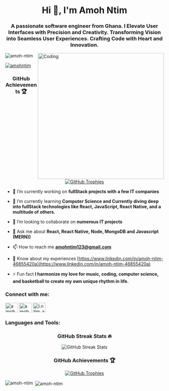 <h1 align="center">Hi 👋, I'm Amoh Ntim</h1>
<h3 align="center">A passionate software engineer from Ghana. I Elevate User Interfaces with Precision and Creativity. Transforming Vision into Seamless User Experiences. Crafting Code with Heart and Innovation.</h3>
<img align="right" alt="Coding" width="400" src="https://th.bing.com/th/id/R.f1e734f9cade86fe737a9aa404ad5677?rik=QdksIkqekD8DOQ&pid=ImgRaw&r=0">

<p align="left"> <img src="https://komarev.com/ghpvc/?username=amoh-ntim&label=Profile%20views&color=0e75b6&style=flat" alt="amoh-ntim" /> </p>

<p align="left"> <a href="https://twitter.com/amohntim" target="blank"><img src="https://img.shields.io/twitter/follow/amohntim?logo=twitter&style=for-the-badge" alt="amohntim" /></a> </p>
<h3 align="center">GitHub Achievements 🏆</h3>
<p align="center"> 
  <a href="https://github.com/ryo-ma/github-profile-trophy">
    <img src="https://github-profile-trophy.vercel.app/?username=amoh-ntim&theme=gruvbox&margin-w=15&margin-h=15&column=7&no-frame=true" alt="GitHub Trophies" />
  </a> 
</p>

- 🔭 I’m currently working on **fullStack projects with a few IT companies**

- 🌱 I’m currently learning **Computer Science and Currently diving deep into fullStack technologies like React, JavaScript, React Native, and a multitude of others.**

- 👯 I’m looking to collaborate on **numerous IT projects**

- 💬 Ask me about **React, React Native, Node, MongoDB and Javascript (MERN))**

- 📫 How to reach me **amohntim123@gmail.com**

- 📄 Know about my experiences [https://www.linkedin.com/in/amoh-ntim-46855420a](https://www.linkedin.com/in/amoh-ntim-46855420a)

- ⚡ Fun fact **I harmonize my love for music, coding, computer science, and basketball to create my own unique rhythm in life.**

<h3 align="left">Connect with me:</h3>
<p align="left">
<a href="https://twitter.com/amohntim" target="blank"><img align="center" src="https://raw.githubusercontent.com/rahuldkjain/github-profile-readme-generator/master/src/images/icons/Social/twitter.svg" alt="amohntim" height="30" width="40" /></a>
<a href="https://linkedin.com/in/amoh ntim" target="blank"><img align="center" src="https://raw.githubusercontent.com/rahuldkjain/github-profile-readme-generator/master/src/images/icons/Social/linked-in-alt.svg" alt="amoh ntim" height="30" width="40" /></a>
<a href="https://instagram.com/i.ntim_ate" target="blank"><img align="center" src="https://raw.githubusercontent.com/rahuldkjain/github-profile-readme-generator/master/src/images/icons/Social/instagram.svg" alt="i.ntim_ate" height="30" width="40" /></a>
</p>

<h3 align="left">Languages and Tools:</h3>
<p align="left"> 
  <!-- Add your language and tool icons here as before -->
</p>

<h3 align="center">GitHub Streak Stats 🔥</h3>
<p align="center">
  <img src="https://github-readme-streak-stats.herokuapp.com/?user=amoh-ntim&theme=highcontrast&hide_border=true" alt="GitHub Streak Stats">
</p>


<h3 align="center">GitHub Achievements 🏆</h3>
<p align="center"> 
  <a href="https://github.com/ryo-ma/github-profile-trophy">
    <img src="https://github-profile-trophy.vercel.app/?username=amoh-ntim&theme=gruvbox&margin-w=15&margin-h=15&column=7&no-frame=true" alt="GitHub Trophies" />
  </a> 
</p>

<p><img align="left" src="https://github-readme-stats.vercel.app/api/top-langs?username=amoh-ntim&show_icons=true&locale=en&layout=compact" alt="amoh-ntim" /></p>

<p>&nbsp;<img align="center" src="https://github-readme-stats.vercel.app/api?username=amoh-ntim&show_icons=true&locale=en" alt="amoh-ntim" /></p>
